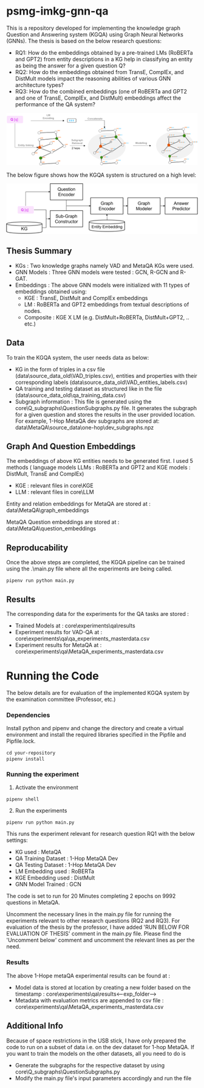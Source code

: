 # psmg-imkg-gnn-qa
This is a repository developed for implementing the knowledge graph Question and Answering system (KGQA) using Graph Neural Networks (GNNs). The thesis is based on the below research questions:

* RQ1: How do the embeddings obtained by a pre-trained LMs (RoBERTa and GPT2) from entity descriptions in a KG help in classifying an entity as being the answer for a given question Q?
* RQ2: How do the embeddings obtained from TransE, ComplEx, and DistMult models impact the reasoning abilities of various GNN architecture types?
* RQ3: How do the combined embeddings (one of RoBERTa and GPT2 and one of TransE, ComplEx, and DistMult) embeddings affect the performance of the QA system?

![Alt text](images\training_workflow.png "KGQA Pipeline")

The below figure shows how the KGQA system is structured on a high level:

![Alt text](images\QA_system.png "KGQA Pipeline")

## Thesis Summary

* KGs : Two knowledge graphs namely VAD and MetaQA KGs were used.
* GNN Models : Three GNN models were tested : GCN, R-GCN and R-GAT.
* Embeddings : The above GNN models were initialized with 11 types of embeddings obtained using:
    * KGE : TransE, DistMult and ComplEx embeddings
    * LM : RoBERTa and GPT2 embeddings from textual descriptions of nodes.
    * Composite : KGE X LM (e.g. DistMult+RoBERTa, DistMult+GPT2, .. etc.)

## Data
To train the KGQA system, the user needs data as below:

* KG in the form of triples in a csv file (data\source_data_old\VAD_triples.csv), entities and properties with their corresponding labels (data\source_data_old\VAD_entities_labels.csv)
* QA training and testing dataset as structured like in the file (data\source_data_old\qa_training_data.csv)
* Subgraph information : This file is generated using the core\Q_subgraphs\QuestionSubgraphs.py file. It generates the subgraph for a given question and stores the results in the user provided location. For example, 1-Hop MetaQA dev subgraphs are stored at:  data\MetaQA\source_data\one-hop\dev_subgraphs.npz

## Graph And Question Embeddings
The embeddings of above KG entities needs to be generated first. I used 5 methods ( language models LLMs : RoBERTa and GPT2 and KGE models : DistMult, TransE and ComplEx) 
* KGE : relevant files in core\KGE
* LLM : relevant files in core\LLM

Entity and relation embeddings for MetaQA are stored at : data\MetaQA\graph_embeddings

MetaQA Question embeddings are stored at : data\MetaQA\question_embeddings

## Reproducability

Once the above steps are completed, the KGQA pipeline can be trained using the .\main.py file where all the experiments are being called.
```
pipenv run python main.py
```

## Results

The corresponding data for the experiments for the QA tasks are stored :

* Trained Models at : core\experiments\qa\results
* Experiment results for VAD-QA at : core\experiments\qa\qa_experiments_masterdata.csv
* Experiment results for MetaQA at : core\experiments\qa\MetaQA_experiments_masterdata.csv

# Running the Code

The below details are for evaluation of the implemented KGQA system by the examination committee (Professor, etc.)

### Dependencies
Install python and pipenv and change the directory and create a virtual environment and install the required libraries specified in the Pipfile and Pipfile.lock. 
```
cd your-repository
pipenv install
```
### Running the experiment
1. Activate the environment
```
pipenv shell
```
2. Run the experiments
```
pipenv run python main.py
```
This runs the experiment relevant for research question RQ1 with the below settings:
* KG used : MetaQA
* QA Training Dataset : 1-Hop MetaQA Dev
* QA Testing Dataset : 1-Hop MetaQA Dev
* LM Embedding used : RoBERTa
* KGE Embedding used : DistMult
* GNN Model Trained : GCN

The code is set to run for 20 Minutes completing 2 epochs on 9992 questions in MetaQA.

Uncomment the necessary lines in the main.py file for running the experiments relevant to other research questions (RQ2 and RQ3). For evaluation of the thesis by the professor, I have added
'RUN BELOW FOR EVALUATION OF THESIS' comment in the main.py file. Please find the 'Uncomment below' comment and uncomment the relevant lines as per the need.

### Results
The above 1-Hope metaQA experimental results can be found at :

* Model data is stored at location by creating a new folder based on the timestamp : core\experiments\qa\results\<--exp_folder-->
* Metadata with evaluation metrics are appended to csv file : core\experiments\qa\MetaQA_experiments_masterdata.csv

## Additional Info
Because of space restrictions in the USB stick, I have only prepared the code to run on a subset of data i.e. on the dev dataset for 1-hop MetaQA. If you want to train the models on the other datasets, all you need to do is
* Generate the subgraphs for the respective dataset by using core\Q_subgraphs\QuestionSubgraphs.py
* Modify the main.py file's input parameters accordingly and run the file





